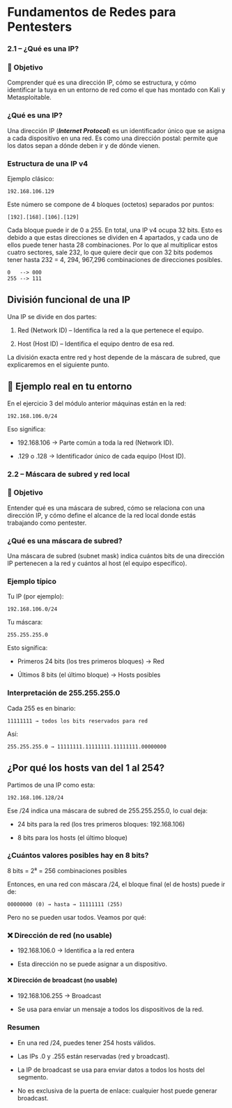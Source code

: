 # Fundamentos de Redes para Pentesters
###  2.1 – ¿Qué es una IP?

### 🎯 Objetivo

Comprender qué es una dirección IP, cómo se estructura, y cómo identificar la tuya en un entorno de red como el que has montado con Kali y Metasploitable.

### ¿Qué es una IP?

Una dirección IP (***Internet Protocol***) es un identificador único que se asigna a cada dispositivo en una red.
Es como una dirección postal: permite que los datos sepan a dónde deben ir y de dónde vienen.

### Estructura de una IP v4
Ejemplo clásico:

```
192.168.106.129
```
Este número se compone de 4 bloques (octetos) separados por puntos:
```
[192].[168].[106].[129]
```
Cada bloque puede ir de 0 a 255. En total, una IP v4 ocupa 32 bits. Esto es debido a que estas direcciones se dividen en 4 apartados, y cada uno de ellos puede tener hasta 28 combinaciones. Por lo que al multiplicar estos cuatro sectores, sale 232, lo que quiere decir que con 32 bits podemos tener hasta 232 = 4, 294, 967,296 combinaciones de direcciones posibles.
```
0   --> 000
255 --> 111
```
## División funcional de una IP
Una IP se divide en dos partes:

1. Red (Network ID) – Identifica la red a la que pertenece el equipo.

2. Host (Host ID) – Identifica el equipo dentro de esa red.

La división exacta entre red y host depende de la máscara de subred, que explicaremos en el siguiente punto.

## 📌 Ejemplo real en tu entorno
En el ejercicio 3 del módulo anterior máquinas están en la red:
```
192.168.106.0/24
```
Eso significa:

- 192.168.106 → Parte común a toda la red (Network ID).

- .129 o .128 → Identificador único de cada equipo (Host ID).

### 2.2 – Máscara de subred y red local

### 🎯 Objetivo
Entender qué es una máscara de subred, cómo se relaciona con una dirección IP, y cómo define el alcance de la red local donde estás trabajando como pentester.

### ¿Qué es una máscara de subred?
Una máscara de subred (subnet mask) indica cuántos bits de una dirección IP pertenecen a la red y cuántos al host (el equipo específico).

### Ejemplo típico 
Tu IP (por ejemplo):
```
192.168.106.0/24
```
Tu máscara:
```
255.255.255.0
```
Esto significa:

- Primeros 24 bits (los tres primeros bloques) → Red

- Últimos 8 bits (el último bloque) → Hosts posibles

### Interpretación de 255.255.255.0
Cada 255 es en binario:
```
11111111 → todos los bits reservados para red
```
Así:

```
255.255.255.0 → 11111111.11111111.11111111.00000000
```

## ¿Por qué los hosts van del 1 al 254?
Partimos de una IP como esta:

```
192.168.106.128/24
```
Ese /24 indica una máscara de subred de 255.255.255.0, lo cual deja:

- 24 bits para la red (los tres primeros bloques: 192.168.106)

- 8 bits para los hosts (el último bloque)

### ¿Cuántos valores posibles hay en 8 bits?
8 bits = 2⁸ = 256 combinaciones posibles

Entonces, en una red con máscara /24, el bloque final (el de hosts) puede ir de:

```
00000000 (0) → hasta → 11111111 (255)
```
Pero no se pueden usar todos. Veamos por qué:

### ❌ Dirección de red (no usable)
- 192.168.106.0 → Identifica a la red entera

- Esta dirección no se puede asignar a un dispositivo.
#### ❌ Dirección de broadcast (no usable)
- 192.168.106.255 → Broadcast

- Se usa para enviar un mensaje a todos los dispositivos de la red.

### Resumen
- En una red /24, puedes tener 254 hosts válidos.

- Las IPs .0 y .255 están reservadas (red y broadcast).

- La IP de broadcast se usa para enviar datos a todos los hosts del segmento.

- No es exclusiva de la puerta de enlace: cualquier host puede generar broadcast.